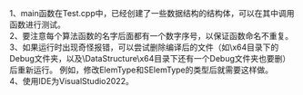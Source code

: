 1、main函数在Test.cpp中，已经创建了一些数据结构的结构体，可以在其中调用函数进行测试。<br>
2、要注意每个算法函数的名字后面都有一个数字序号，以保证函数命名不重复。<br>
3、如果运行时出现奇怪报错，可以尝试删除编译后的文件（如\x64目录下的Debug文件夹，以及\DataStructure\x64目录下还有一个Debug文件夹也要删）后重新运行。
例如，修改ElemType和SElemType的类型后就需要这样做。<br>
4、使用IDE为VisualStudio2022。